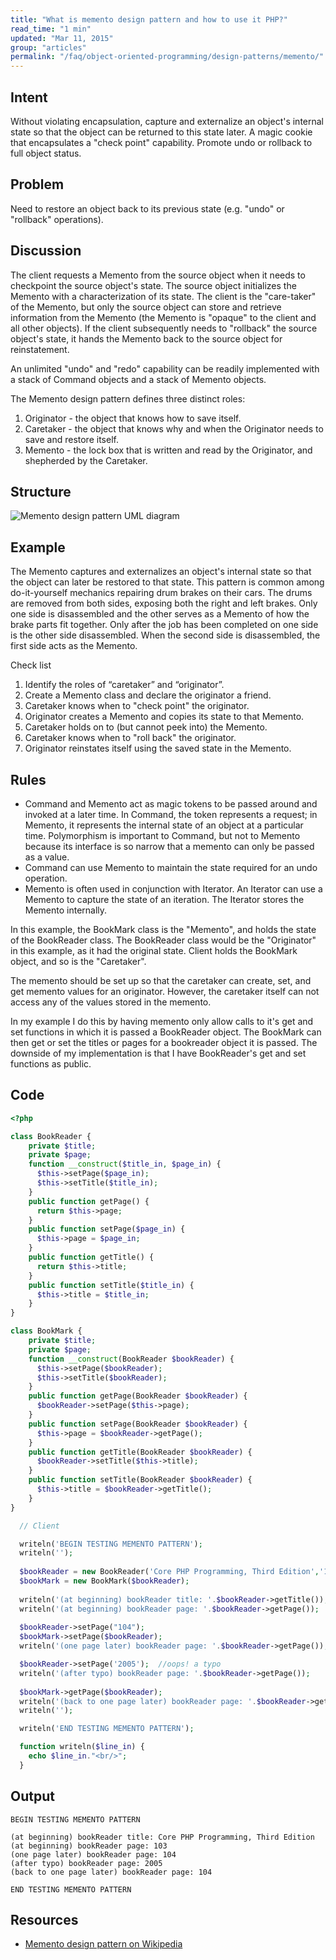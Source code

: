 ```yaml
---
title: "What is memento design pattern and how to use it PHP?"
read_time: "1 min"
updated: "Mar 11, 2015"
group: "articles"
permalink: "/faq/object-oriented-programming/design-patterns/memento/"
---
```


## Intent

Without violating encapsulation, capture and externalize an object's internal state so that the object can be returned to this state later.
A magic cookie that encapsulates a "check point" capability.
Promote undo or rollback to full object status.

## Problem

Need to restore an object back to its previous state (e.g. "undo" or "rollback" operations).

## Discussion

The client requests a Memento from the source object when it needs to checkpoint the source object's state. The source object initializes the Memento with a characterization of its state. The client is the "care-taker" of the Memento, but only the source object can store and retrieve information from the Memento (the Memento is "opaque" to the client and all other objects). If the client subsequently needs to "rollback" the source object's state, it hands the Memento back to the source object for reinstatement.

An unlimited "undo" and "redo" capability can be readily implemented with a stack of Command objects and a stack of Memento objects.

The Memento design pattern defines three distinct roles:

1. Originator - the object that knows how to save itself.
2. Caretaker - the object that knows why and when the Originator needs to save and restore itself.
3. Memento - the lock box that is written and read by the Originator, and shepherded by the Caretaker.

## Structure

![Memento design pattern UML diagram](/images/design-patterns/memento.png "Memento design pattern UML diagram")

## Example

The Memento captures and externalizes an object's internal state so that the object can later be restored to that state. This pattern is common among do-it-yourself mechanics repairing drum brakes on their cars. The drums are removed from both sides, exposing both the right and left brakes. Only one side is disassembled and the other serves as a Memento of how the brake parts fit together. Only after the job has been completed on one side is the other side disassembled. When the second side is disassembled, the first side acts as the Memento.

Check list

1. Identify the roles of “caretaker” and “originator”.
2. Create a Memento class and declare the originator a friend.
3. Caretaker knows when to "check point" the originator.
4. Originator creates a Memento and copies its state to that Memento.
5. Caretaker holds on to (but cannot peek into) the Memento.
6. Caretaker knows when to "roll back" the originator.
7. Originator reinstates itself using the saved state in the Memento.

## Rules

* Command and Memento act as magic tokens to be passed around and invoked at a later time. In Command, the token represents a request; in Memento, it represents the internal state of an object at a particular time. Polymorphism is important to Command, but not to Memento because its interface is so narrow that a memento can only be passed as a value.
* Command can use Memento to maintain the state required for an undo operation.
* Memento is often used in conjunction with Iterator. An Iterator can use a Memento to capture the state of an iteration. The Iterator stores the Memento internally.

In this example, the BookMark class is the "Memento", and holds the state of the BookReader class. The BookReader class would be the "Originator" in this example, as it had the original state. Client holds the BookMark object, and so is the "Caretaker".

The memento should be set up so that the caretaker can create, set, and get memento values for an originator. However, the caretaker itself can not access any of the values stored in the memento.

In my example I do this by having memento only allow calls to it's get and set functions in which it is passed a BookReader object. The BookMark can then get or set the titles or pages for a bookreader object it is passed. The downside of my implementation is that I have BookReader's get and set functions as public.

## Code

~~~php
<?php

class BookReader {    
    private $title;   
    private $page;    
    function __construct($title_in, $page_in) {
      $this->setPage($page_in);
      $this->setTitle($title_in);
    }  
    public function getPage() {
      return $this->page;
    }      
    public function setPage($page_in) {
      $this->page = $page_in;
    }
    public function getTitle() {
      return $this->title;
    }      
    public function setTitle($title_in) {
      $this->title = $title_in;
    }
}

class BookMark {    
    private $title;    
    private $page;    
    function __construct(BookReader $bookReader) {
      $this->setPage($bookReader);
      $this->setTitle($bookReader);      
    }  
    public function getPage(BookReader $bookReader) {
      $bookReader->setPage($this->page);
    }  
    public function setPage(BookReader $bookReader) {
      $this->page = $bookReader->getPage();
    }    
    public function getTitle(BookReader $bookReader) {
      $bookReader->setTitle($this->title);
    }      
    public function setTitle(BookReader $bookReader) {
      $this->title = $bookReader->getTitle();
    }    
}

  // Client

  writeln('BEGIN TESTING MEMENTO PATTERN');
  writeln('');
 
  $bookReader = new BookReader('Core PHP Programming, Third Edition','103');
  $bookMark = new BookMark($bookReader);
 
  writeln('(at beginning) bookReader title: '.$bookReader->getTitle());
  writeln('(at beginning) bookReader page: '.$bookReader->getPage());
 
  $bookReader->setPage("104");
  $bookMark->setPage($bookReader);
  writeln('(one page later) bookReader page: '.$bookReader->getPage());  

  $bookReader->setPage('2005');  //oops! a typo
  writeln('(after typo) bookReader page: '.$bookReader->getPage());    
 
  $bookMark->getPage($bookReader);
  writeln('(back to one page later) bookReader page: '.$bookReader->getPage());    
  writeln('');

  writeln('END TESTING MEMENTO PATTERN');

  function writeln($line_in) {
    echo $line_in."<br/>";
  }
~~~

## Output

~~~
BEGIN TESTING MEMENTO PATTERN

(at beginning) bookReader title: Core PHP Programming, Third Edition
(at beginning) bookReader page: 103
(one page later) bookReader page: 104
(after typo) bookReader page: 2005
(back to one page later) bookReader page: 104

END TESTING MEMENTO PATTERN
~~~

## Resources

* [Memento design pattern on Wikipedia](http://en.wikipedia.org/wiki/Memento_pattern)
